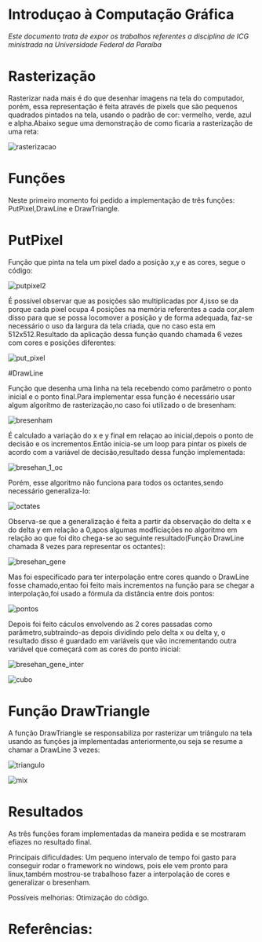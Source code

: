 # Introduçao à Computação Gráfica

*Este documento trata de expor os trabalhos referentes a disciplina de ICG ministrada na Universidade Federal da Paraíba* 

# Rasterização

Rasterizar nada mais é do que desenhar imagens na tela do computador, porém, essa representação é feita através de pixels que são pequenos
quadrados pintados na tela, usando o padrão de cor: vermelho, verde, azul e alpha.Abaixo segue uma demonstração de como ficaria
a rasterização de uma reta:

![rasterizacao](https://user-images.githubusercontent.com/40369696/44006271-ffdad556-9e57-11e8-910e-b691df793951.PNG)

# Funções

Neste primeiro momento foi pedido a implementação de três funções: PutPixel,DrawLine e DrawTriangle.

# PutPixel

Função que pinta na tela um pixel dado a posição x,y e as cores, segue o código:

![putpixel2](https://user-images.githubusercontent.com/40369696/44057217-d235a8d2-9f20-11e8-8901-b149bafdd5f0.PNG)


É possível observar que as posições são multiplicadas por 4,isso se da porque cada pixel ocupa 4 posições na memória referentes a cada cor,alem disso para que se possa locomover a posição y de forma adequada, faz-se necessário o uso da largura da tela criada, que no caso esta em 512x512.Resultado da aplicação dessa função quando chamada 6 vezes com cores e posições diferentes:

![put_pixel](https://user-images.githubusercontent.com/40369696/44006476-8945ec56-9e5b-11e8-9bdb-14415655dbb5.PNG)


#DrawLine

Função que desenha uma linha na tela recebendo como parâmetro o ponto inicial e o ponto final.Para implementar essa função é necessário usar algum algorítmo de rasterização,no caso foi utilizado o de bresenham:

![bresenham](https://user-images.githubusercontent.com/40369696/44007604-1e9b4b9e-9e6f-11e8-945f-306d2caf18e1.PNG)

É calculado a variação do x e y final em relaçao ao inicial,depois o ponto de decisão e os incrementos.Então inicia-se um loop para pintar os pixels de acordo com a variável de decisão,resultado dessa função implementada:

![bresehan_1_oc](https://user-images.githubusercontent.com/40369696/44007672-0da78d74-9e70-11e8-9770-695702d6a0a2.PNG)

Porém, esse algoritmo não funciona para todos os octantes,sendo necessário generaliza-lo:

![octates](https://user-images.githubusercontent.com/40369696/44007730-e0a942ee-9e70-11e8-897f-5ca62ea0a526.PNG)

Observa-se que a generalização é feita a partir da observação do delta x e do delta y em relação a 0,apos algumas modficiações no algoritmo em relação ao que foi dito chega-se ao seguinte resultado(Função DrawLine chamada 8 vezes para representar os octantes):

![bresehan_gene](https://user-images.githubusercontent.com/40369696/44007775-9e39a574-9e71-11e8-9a9a-29416b6c8569.PNG)

Mas foi especificado para ter interpolação entre cores quando o DrawLine fosse chamado,entao foi feito mais incrementos na função para se chegar a interpolação,foi usado a fórmula da distância entre dois pontos:

![pontos](https://user-images.githubusercontent.com/40369696/44007821-3f56791e-9e72-11e8-8262-e76917fbf3a1.PNG)

Depois foi feito cáculos envolvendo as 2 cores passadas como parâmetro,subtraindo-as depois dividindo pelo delta x ou delta y, o resultado disso é guardado em variáveis que vão incrementando outra variável que começará com as cores do ponto inicial:

![bresehan_gene_inter](https://user-images.githubusercontent.com/40369696/44007881-e0db75c8-9e72-11e8-85a9-83123d2ab64a.PNG)

![cubo](https://user-images.githubusercontent.com/40369696/44008001-7fd07f42-9e74-11e8-8082-a417a5d78948.PNG)

# Função DrawTriangle

A função DrawTriangle se responsabiliza por rasterizar um triângulo na tela usando as funções ja implementadas anteriormente,ou seja se resume a chamar a DrawLine 3 vezes:

![triangulo](https://user-images.githubusercontent.com/40369696/44008044-02a4edb8-9e75-11e8-8b84-12c1846d19ff.PNG)

![mix](https://user-images.githubusercontent.com/40369696/44008066-4411af20-9e75-11e8-81f5-188fdf7fe8b9.PNG)

# Resultados

As três funções foram implementadas da maneira pedida e se mostraram efiazes no resultado final.

Principais dificuldades: Um pequeno intervalo de tempo foi gasto para conseguir rodar o framework no windows, pois ele vem pronto para linux,também mostrou-se trabalhoso fazer a interpolação de cores e generalizar o bresenham.

Possíveis melhorias: Otimização do código.

# Referências:


